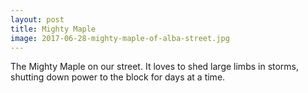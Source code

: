 ```yaml
---
layout: post
title: Mighty Maple
image: 2017-06-28-mighty-maple-of-alba-street.jpg
---
```


The Mighty Maple on our street. It loves to shed large limbs in storms, shutting
down power to the block for days at a time.
